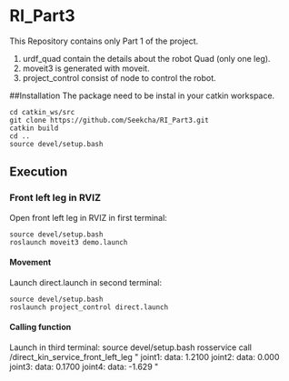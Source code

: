 # RI_Part3
This Repository contains only Part 1 of the project.

1. urdf_quad contain the details about the robot Quad (only one leg).
2. moveit3 is generated with moveit.
3. project_control consist of node to control the robot.

##Installation
The package need to be instal in your catkin workspace.
```
cd catkin_ws/src
git clone https://github.com/Seekcha/RI_Part3.git
catkin build
cd ..
source devel/setup.bash
```

## Execution
### Front left leg in RVIZ
Open front left leg in RVIZ in first terminal:
```
source devel/setup.bash
roslaunch moveit3 demo.launch
```

#### Movement
Launch direct.launch in second terminal:
```
source devel/setup.bash
roslaunch project_control direct.launch
```
#### Calling function
Launch in third terminal:
source devel/setup.bash
rosservice call /direct_kin_service_front_left_leg "
joint1:
 data: 1.2100
joint2:
 data: 0.000
joint3:
 data: 0.1700
joint4:
 data: -1.629
 "
